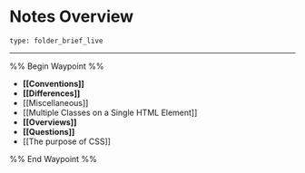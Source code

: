 # Notes Overview
 
```ccard
type: folder_brief_live
```
 
---

%% Begin Waypoint %%
- **[[Conventions]]**
- **[[Differences]]**
- [[Miscellaneous]]
- [[Multiple Classes on a Single HTML Element]]
- **[[Overviews]]**
- **[[Questions]]**
- [[The purpose of CSS]]

%% End Waypoint %%